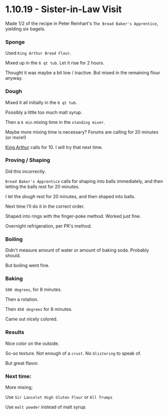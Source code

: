 # 1.10.19 - Sister-in-Law Visit

Made 1/2 of the recipe in Peter Reinhart's `The Bread Baker's Apprentice`, yielding six bagels. 


### Sponge

Used `King Arthur Bread Flour`. 

Mixed up in the `6 qt tub`. Let it rise for 2 hours. 

Thought it was maybe a bit low / inactive. But mixed in the remaining flour anyway.

### Dough 

Mixed it all initially in the `6 qt tub`.

Possibly a little too much malt syrup.

Then a `6 min` mixing time in the `standing mixer`. 

Maybe more mixing time is necessary? Forums are calling for 20 minutes (or more!)

[King Arthur](https://www.kingarthurflour.com/recipes/bagels-recipe) calls for 10. I will try that next time.


### Proving / Shaping

Did this incorrectly. 

`Bread Baker's Apprentice` calls for shaping into balls immediately, and then letting the balls rest for 20 minutes.

I let the *dough* rest for 20 minutes, and then shaped into balls. 

Next time I'll do it in the correct order.

Shaped into rings with the finger-poke method. Worked just fine. 

Overnight refrigeration, per PR's method.


### Boiling 

Didn't measure amount of water or amount of baking soda. Probably should. 

But boiling went fine.

### Baking

`500 degrees`, for 8 minutes.

Then a rotation. 

Then `450 degrees` for 8 minutes.

Came out nicely colored. 

### Results

Nice color on the outside.

So-so texture. Not enough of a `crust`. No `blistering` to speak of.

But great flavor. 

### Next time: 

More mixing;

Use `Sir Lancelot High Gluten Flour` or `All Trumps`

Use `malt powder` instead of malt syrup. 



